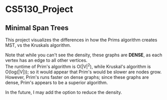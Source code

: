 # CS5130_Project
## Minimal Span Trees

This project visualizes the differences in how the Prims algorithm creates MST, vs the Kruskals algorithm.  

Note that while you can't see the density, these graphs are <b>DENSE</b>, as each vertex has an edge to all other vertices.  
The runtime of Prim's algorithm is O(|V|<sup>2</sup>), while Kruskal's algorithm is O(log(|V|)); so it would appear that Prim's would be slower are nodes grow.  
However, Prim's runs faster on dense graphs; since these graphs are dense, Prim's appears to be a superior algorithm.

In the future, I may add the option to reduce the density.
